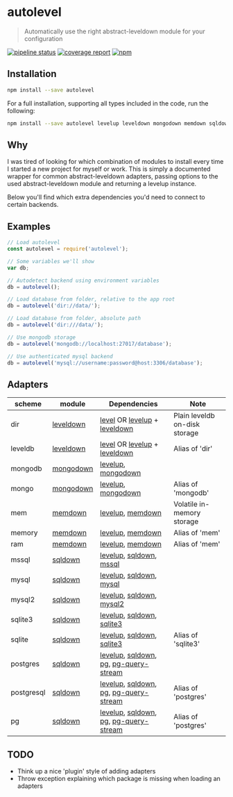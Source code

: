 # autolevel
> Automatically use the right abstract-leveldown module for your configuration

[![pipeline status](https://gitlab.com/finwo/autolevel/badges/master/pipeline.svg)](https://gitlab.com/finwo/autolevel/commits/master)
[![coverage report](https://gitlab.com/finwo/autolevel/badges/master/coverage.svg)](https://gitlab.com/finwo/autolevel/commits/master)
[![npm](https://img.shields.io/npm/v/autolevel.svg?style=flat-square)](https://www.npmjs.com/package/autolevel)

## Installation

```bash
npm install --save autolevel
```

For a full installation, supporting all types included in the code, run the following:

```bash
npm install --save autolevel levelup leveldown mongodown memdown sqldown mssql mysql mysql2 sqlite3 pg pg-query-stream
```

## Why

I was tired of looking for which combination of modules to install every time I started a new project for myself or
work. This is simply a documented wrapper for common abstract-leveldown adapters, passing options to the used
abstract-leveldown module and returning a levelup instance.

Below you'll find which extra dependencies you'd need to connect to certain backends.

## Examples

```js
// Load autolevel
const autolevel = require('autolevel');

// Some variables we'll show
var db;

// Autodetect backend using environment variables
db = autolevel();

// Load database from folder, relative to the app root
db = autolevel('dir://data/');

// Load database from folder, absolute path
db = autolevel('dir:///data/');

// Use mongodb storage
db = autolevel('mongodb://localhost:27017/database');

// Use authenticated mysql backend
db = autolevel('mysql://username:password@host:3306/database');

```

## Adapters

 scheme     | module                 | Dependencies                                                                         | Note
 ---------- | ---------------------- | ------------------------------------------------------------------------------------ | -----------------------------
 dir        | [leveldown][leveldown] | [level][level] OR [levelup][levelup] + [leveldown][leveldown]                        | Plain leveldb on-disk storage
 leveldb    | [leveldown][leveldown] | [level][level] OR [levelup][levelup] + [leveldown][leveldown]                        | Alias of 'dir'
 mongodb    | [mongodown][mongodown] | [levelup][levelup], [mongodown][mongodown]                                           |
 mongo      | [mongodown][mongodown] | [levelup][levelup], [mongodown][mongodown]                                           | Alias of 'mongodb'
 mem        | [memdown][memdown]     | [levelup][levelup], [memdown][memdown]                                               | Volatile in-memory storage
 memory     | [memdown][memdown]     | [levelup][levelup], [memdown][memdown]                                               | Alias of 'mem'
 ram        | [memdown][memdown]     | [levelup][levelup], [memdown][memdown]                                               | Alias of 'mem'
 mssql      | [sqldown][sqldown]     | [levelup][levelup], [sqldown][sqldown], [mssql][mssql]                               |
 mysql      | [sqldown][sqldown]     | [levelup][levelup], [sqldown][sqldown], [mysql][mysql]                               |
 mysql2     | [sqldown][sqldown]     | [levelup][levelup], [sqldown][sqldown], [mysql2][mysql2]                             |
 sqlite3    | [sqldown][sqldown]     | [levelup][levelup], [sqldown][sqldown], [sqlite3][sqlite3]                           |
 sqlite     | [sqldown][sqldown]     | [levelup][levelup], [sqldown][sqldown], [sqlite3][sqlite3]                           | Alias of 'sqlite3'
 postgres   | [sqldown][sqldown]     | [levelup][levelup], [sqldown][sqldown], [pg][pg], [pg-query-stream][pg-query-stream] |
 postgresql | [sqldown][sqldown]     | [levelup][levelup], [sqldown][sqldown], [pg][pg], [pg-query-stream][pg-query-stream] | Alias of 'postgres'
 pg         | [sqldown][sqldown]     | [levelup][levelup], [sqldown][sqldown], [pg][pg], [pg-query-stream][pg-query-stream] | Alias of 'postgres'

## TODO

- Think up a nice 'plugin' style of adding adapters
- Throw exception explaining which package is missing when loading an adapters

[level]: https://npmjs.com/package/level
[levelup]: https://npmjs.com/package/levelup
[leveldown]: https://npmjs.com/package/leveldown
[mongodown]: https://npmjs.com/package/mongodown
[memdown]: https://npmjs.com/package/memdown
[mssql]: https://npmjs.com/package/mssql
[mysql]: https://npmjs.com/package/mysql
[mysql2]: https://npmjs.com/package/mysql2
[pg]: https://npmjs.com/package/pg
[pg-query-stream]: https://npmjs.com/package/pg-query-stream
[sqldown]: https://npmjs.com/package/sqldown
[sqlite3]: https://npmjs.com/package/sqlite3
